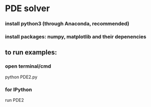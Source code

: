 # PDE solver
### install python3 (through Anaconda, recommended)
### install packages: numpy, matplotlib and their depenencies
## to run examples:
### open terminal/cmd
python PDE2.py
### for IPython
run PDE2
